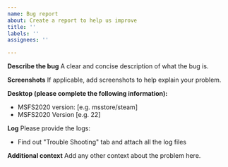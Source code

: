 ```yaml
---
name: Bug report
about: Create a report to help us improve
title: ''
labels: ''
assignees: ''

---
```


**Describe the bug**
A clear and concise description of what the bug is.

**Screenshots**
If applicable, add screenshots to help explain your problem.

**Desktop (please complete the following information):**
 - MSFS2020 version: [e.g. msstore/steam]
 - MSFS2020 Version [e.g. 22]

**Log** 
Please provide the logs:
- Find out "Trouble Shooting" tab and attach all the log files

**Additional context**
Add any other context about the problem here.
